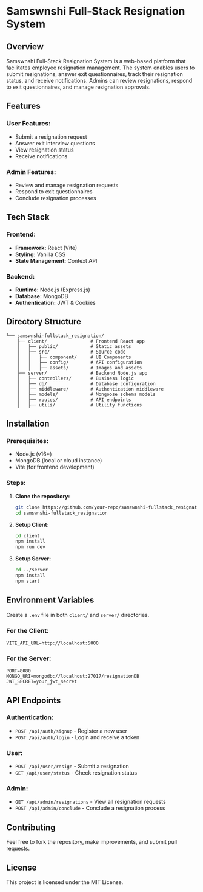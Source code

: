# Samswnshi Full-Stack Resignation System

## Overview
Samswnshi Full-Stack Resignation System is a web-based platform that facilitates employee resignation management. The system enables users to submit resignations, answer exit questionnaires, track their resignation status, and receive notifications. Admins can review resignations, respond to exit questionnaires, and manage resignation approvals.

## Features
### User Features:
- Submit a resignation request
- Answer exit interview questions
- View resignation status
- Receive notifications

### Admin Features:
- Review and manage resignation requests
- Respond to exit questionnaires
- Conclude resignation processes

## Tech Stack
### Frontend:
- **Framework:** React (Vite)
- **Styling:** Vanilla CSS
- **State Management:** Context API

### Backend:
- **Runtime:** Node.js (Express.js)
- **Database:** MongoDB
- **Authentication:** JWT & Cookies

## Directory Structure
```
└── samswnshi-fullstack_resignation/
    ├── client/                # Frontend React app
    │   ├── public/            # Static assets
    │   ├── src/               # Source code
    │   │   ├── component/     # UI Components
    │   │   ├── config/        # API configuration
    │   │   ├── assets/        # Images and assets
    ├── server/                # Backend Node.js app
    │   ├── controllers/       # Business logic
    │   ├── db/                # Database configuration
    │   ├── middleware/        # Authentication middleware
    │   ├── models/            # Mongoose schema models
    │   ├── routes/            # API endpoints
    │   ├── utils/             # Utility functions
```

## Installation
### Prerequisites:
- Node.js (v16+)
- MongoDB (local or cloud instance)
- Vite (for frontend development)

### Steps:
1. **Clone the repository:**
   ```sh
   git clone https://github.com/your-repo/samswnshi-fullstack_resignation.git
   cd samswnshi-fullstack_resignation
   ```

2. **Setup Client:**
   ```sh
   cd client
   npm install
   npm run dev
   ```

3. **Setup Server:**
   ```sh
   cd ../server
   npm install
   npm start
   ```

## Environment Variables
Create a `.env` file in both `client/` and `server/` directories.
### For the Client:
```
VITE_API_URL=http://localhost:5000
```

### For the Server:
```
PORT=8080
MONGO_URI=mongodb://localhost:27017/resignationDB
JWT_SECRET=your_jwt_secret
```

## API Endpoints
### Authentication:
- `POST /api/auth/signup` - Register a new user
- `POST /api/auth/login` - Login and receive a token

### User:
- `POST /api/user/resign` - Submit a resignation
- `GET /api/user/status` - Check resignation status

### Admin:
- `GET /api/admin/resignations` - View all resignation requests
- `POST /api/admin/conclude` - Conclude a resignation process

## Contributing
Feel free to fork the repository, make improvements, and submit pull requests.

## License
This project is licensed under the MIT License.

